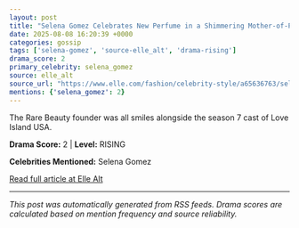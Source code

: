 ```yaml
---
layout: post
title: "Selena Gomez Celebrates New Perfume in a Shimmering Mother-of-Pearl Gown""
date: 2025-08-08 16:20:39 +0000
categories: gossip
tags: ['selena-gomez', 'source-elle_alt', 'drama-rising']
drama_score: 2
primary_celebrity: selena_gomez
source: elle_alt
source_url: "https://www.elle.com/fashion/celebrity-style/a65636763/selena-gomez-love-island-usa-rare-beauty-event-photos/""
mentions: {'selena_gomez': 2}
---
```


The Rare Beauty founder was all smiles alongside the season 7 cast of Love Island USA.

**Drama Score:** 2 | **Level:** RISING

**Celebrities Mentioned:** Selena Gomez

[Read full article at Elle Alt](https://www.elle.com/fashion/celebrity-style/a65636763/selena-gomez-love-island-usa-rare-beauty-event-photos/)

---
*This post was automatically generated from RSS feeds. Drama scores are calculated based on mention frequency and source reliability.*
